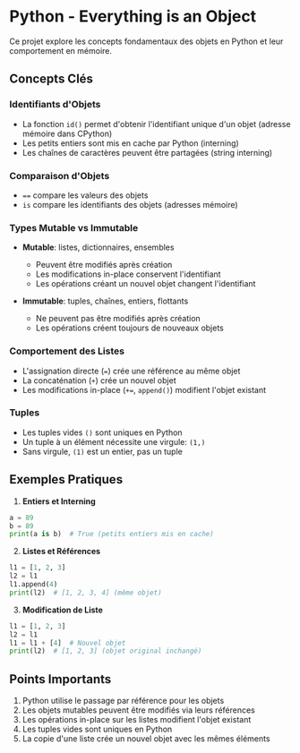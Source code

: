 # Python - Everything is an Object

Ce projet explore les concepts fondamentaux des objets en Python et leur comportement en mémoire.

## Concepts Clés

### Identifiants d'Objets
- La fonction `id()` permet d'obtenir l'identifiant unique d'un objet (adresse mémoire dans CPython)
- Les petits entiers sont mis en cache par Python (interning)
- Les chaînes de caractères peuvent être partagées (string interning)

### Comparaison d'Objets
- `==` compare les valeurs des objets
- `is` compare les identifiants des objets (adresses mémoire)

### Types Mutable vs Immutable
- **Mutable**: listes, dictionnaires, ensembles
  - Peuvent être modifiés après création
  - Les modifications in-place conservent l'identifiant
  - Les opérations créant un nouvel objet changent l'identifiant

- **Immutable**: tuples, chaînes, entiers, flottants
  - Ne peuvent pas être modifiés après création
  - Les opérations créent toujours de nouveaux objets

### Comportement des Listes
- L'assignation directe (`=`) crée une référence au même objet
- La concaténation (`+`) crée un nouvel objet
- Les modifications in-place (`+=`, `append()`) modifient l'objet existant

### Tuples
- Les tuples vides `()` sont uniques en Python
- Un tuple à un élément nécessite une virgule: `(1,)`
- Sans virgule, `(1)` est un entier, pas un tuple

## Exemples Pratiques

1. **Entiers et Interning**
```python
a = 89
b = 89
print(a is b)  # True (petits entiers mis en cache)
```

2. **Listes et Références**
```python
l1 = [1, 2, 3]
l2 = l1
l1.append(4)
print(l2)  # [1, 2, 3, 4] (même objet)
```

3. **Modification de Liste**
```python
l1 = [1, 2, 3]
l2 = l1
l1 = l1 + [4]  # Nouvel objet
print(l2)  # [1, 2, 3] (objet original inchangé)
```

## Points Importants

1. Python utilise le passage par référence pour les objets
2. Les objets mutables peuvent être modifiés via leurs références
3. Les opérations in-place sur les listes modifient l'objet existant
4. Les tuples vides sont uniques en Python
5. La copie d'une liste crée un nouvel objet avec les mêmes éléments 